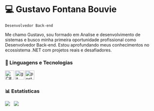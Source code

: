 # 💻 Gustavo Fontana Bouvie

`Desenvolvedor Back-end`

Me chamo Gustavo, sou formado em Analise e desenvolvimento de sistemas e busco minha primeira oportunidade profissional como Desenvolvedor Back-end. Estou aprofundando meus conhecimentos no ecossistema .NET com projetos reais e desafiadores.


### 🤖 Linguagens e Tecnologias

<div>
  <img 
    align = "left"
    alt = "C#"
    title = "C#"
    width = "30px"
    style = "padding-rigth: 10px;"
    src="https://cdn.jsdelivr.net/gh/devicons/devicon@latest/icons/csharp/csharp-original.svg" 
    />
    <img 
    align = "left"
    alt = "git"
    title = "git"
    width = "30px"
    style = "padding-rigth: 10px;"
    src="https://cdn.jsdelivr.net/gh/devicons/devicon@latest/icons/git/git-original.svg" />
  
  <img 
    align = "left"
    alt = "postgres"
    title = "postgres"
    width = "30px"
    style = "padding-rigth: 10px;"
    src="https://cdn.jsdelivr.net/gh/devicons/devicon@latest/icons/postgresql/postgresql-original.svg" 
    />
</div>  

<br/>
<br/>

### 📊 Estatísticas

  <img 
    align="left"
    style = "padding-right: 10px;"
    src = "https://github-readme-stats.vercel.app/api?username=gustavofontanabouvie&show_icons=true&theme=dracula&include_all_commits=true&custom_title=Git-hub_Stats"
  />

  
  <img 
    align = "left"
    style = "padding-right: 10px;"
    src = "https://github-readme-stats.vercel.app/api/top-langs/?username=gustavofontanabouvie&layout=compact&theme=dracula&custom_title=Tecnologias"
  />


